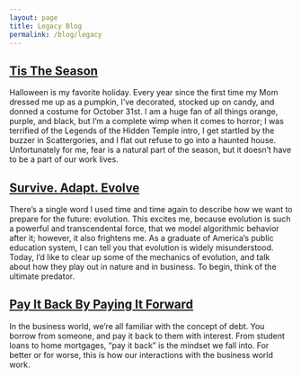 ```yaml
---
layout: page
title: Legacy Blog
permalink: /blog/legacy
---
```


## [Tis The Season](/blog/legacy/tis-the-season)
Halloween is my favorite holiday.
Every year since the first time my Mom dressed me up as a pumpkin, I’ve decorated, stocked up on candy, and donned a costume for October 31st.
I am a huge fan of all things orange, purple, and black, but I’m a complete wimp when it comes to horror;
I was terrified of the Legends of the Hidden Temple intro, I get startled by the buzzer in Scattergories, and I flat out refuse to go into a haunted house.
Unfortunately for me, fear is a natural part of the season, but it doesn’t have to be a part of our work lives.

## [Survive. Adapt. Evolve](/blog/legacy/survive-adapt-evolve)
There’s a single word I used time and time again to describe how we want to prepare for the future: evolution.
This excites me, because evolution is such a powerful and transcendental force, that we model algorithmic behavior after it; however, it also frightens me.
As a graduate of America’s public education system, I can tell you that evolution is widely misunderstood.
Today, I’d like to clear up some of the mechanics of evolution, and talk about how they play out in nature and in business.
To begin, think of the ultimate predator.

## [Pay It Back By Paying It Forward](/blog/legacy/payback)
In the business world, we’re all familiar with the concept of debt.
You borrow from someone, and pay it back to them with interest.
From student loans to home mortgages, “pay it back” is the mindset we fall into.
For better or for worse, this is how our interactions with the business world work.
